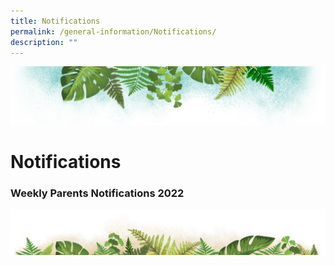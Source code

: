```yaml
---
title: Notifications
permalink: /general-information/Notifications/
description: ""
---
```

![](/images/Banner.png)

# Notifications

### Weekly Parents Notifications 2022



![](/images/bg-bottom.png)